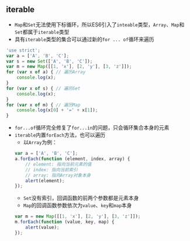 ## iterable
- `Map`和`Set`无法使用下标循环，所以ES6引入了`inteable`类型，`Array`、`Map`和`Set`都属于`iterable`类型
- 具有`iterable`类型的集合可以通过新的`for ... of`循环来遍历
```javascript
'use strict';
var a = ['A', 'B', 'C'];
var s = new Set(['A', 'B', 'C']);
var m = new Map([[1, 'x'], [2, 'y'], [3, 'z']]);
for (var x of a) { // 遍历Array
    console.log(x);
}
for (var x of s) { // 遍历Set
    console.log(x);
}
for (var x of m) { // 遍历Map
    console.log(x[0] + '=' + x[1]);
}
```
- `for...of`循环完全修复了`for...in`的问题，只会循环集合本身的元素
- `iterable`内置`forEach`方法，也可以遍历
    - 以`Array`为例：
    ```javascript
    var a = ['A', 'B', 'C'];
    a.forEach(function (element, index, array) {
        // element: 指向当前元素的值
        // index: 指向当前索引
        // array: 指向Array对象本身
        alert(element);
    });
    ```
    - `Set`没有索引，回调函数的前两个参数都是元素本身
    - `Map`的回调函数参数依次为`value`、`key`和`map`本身
    ```javascript
    var m = new Map([[1, 'x'], [2, 'y'], [3, 'z']]);
    m.forEach(function (value, key, map) {
        alert(value);
    });
    ```